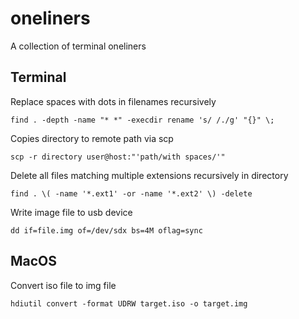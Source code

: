 # oneliners
A collection of terminal oneliners

## Terminal

Replace spaces with dots in filenames recursively
```console
find . -depth -name "* *" -execdir rename 's/ /./g' "{}" \;
```

Copies directory to remote path via scp
```console
scp -r directory user@host:"'path/with spaces/'"
```

Delete all files matching multiple extensions recursively in directory
```console
find . \( -name '*.ext1' -or -name '*.ext2' \) -delete
```
Write image file to usb device
```console
dd if=file.img of=/dev/sdx bs=4M oflag=sync
```

## MacOS

Convert iso file to img file
```console
hdiutil convert -format UDRW target.iso -o target.img
```

